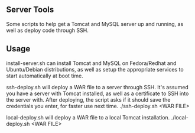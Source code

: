## Server Tools ##
Some scripts to help get a Tomcat and MySQL server up and running, as well as deploy code through SSH.

## Usage ##
install-server.sh can install Tomcat and MySQL on Fedora/Redhat and Ubuntu/Debian distributions, as well as setup the appropriate services to start automatically at boot time.

ssh-deploy.sh will deploy a WAR file to a server through SSH. It's assumed you have a server with Tomcat installed, as well as a certificate to SSH into the server with. After deploying, the script asks if it should save the credentials you enter, for faster use next time.
./ssh-deploy.sh \<WAR FILE\>

local-deploy.sh will deploy a WAR file to a local Tomcat installation.
./local-deploy.sh \<WAR FILE\>

